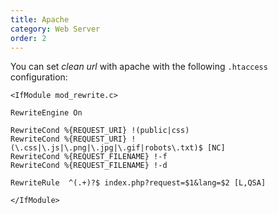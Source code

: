 ```yaml
---
title: Apache
category: Web Server
order: 2
---
```


You can set *clean url* with apache with the following `.htaccess` configuration:

```text
<IfModule mod_rewrite.c>

RewriteEngine On

RewriteCond %{REQUEST_URI} !(public|css)
RewriteCond %{REQUEST_URI} !(\.css|\.js|\.png|\.jpg|\.gif|robots\.txt)$ [NC]
RewriteCond %{REQUEST_FILENAME} !-f
RewriteCond %{REQUEST_FILENAME} !-d

RewriteRule  ^(.+)?$ index.php?request=$1&lang=$2 [L,QSA]

</IfModule>
```
